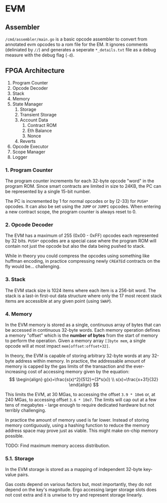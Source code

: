 # E~~V~~M

## Assembler
`/cmd/assembler/main.go` is a basic opcode assembler to convert from annotated evm opcodes to a rom file for the EM.  It ignores comments (deliniated by `//`) and generates a seperate `*_details.txt` file as a debug measure with the debug flag (`-d`).

## FPGA Architecture
1. Program Counter
2. Opcode Decoder
3. Stack
4. Memory
5. State Manager
    1. Storage
    2. Transient Storage
    3. Account Data
        1. Contract ROM
        2. Eth Balance
        3. Nonce
    4. Reverts
6. Opcode Executor
7. Scope Manager
8. Logger

### 1. Program Counter
The program counter increments for each 32-byte opcode "word" in the program ROM.  Since smart contracts are limited in size to 24KB, the PC can be represented by a single 15-bit number.

The PC is incremented by 1 for normal opcodes or by (2-33) for `PUSH*` opcodes.  It can also be set using the `JUMP` or `JUMPI` opcodes.  When entering a new contract scope, the program counter is always reset to 0.

### 2. Opcode Decoder
The EVM has a maximum of 255 (0x00 - 0xFF) opcodes each represented by 32 bits. `PUSH*` opcodes are a special case where the program ROM will contain not just the opcode but also the data being pushed to stack.

While in theory you could compress the opcodes using something like huffman encoding, in practice compressing newly `CREATE`d contracts on the fly would be... challenging.

### 3. Stack
The EVM stack size is 1024 items where each item is a 256-bit word.  The stack is a last-in first-out data structure where only the 17 most recent stack items are accessible at any given point (using `SWAP`).

### 4. Memory
In the EVM memory is stored as a single, continuous array of bytes that can be accessed in continuous 32-byte words.  Each memory operation defines a memory "offset" which is the **number of bytes** from the start of memory to perform the operation.  Given a memory array `[]byte mem`, a single opcode will at most impact `mem[offset:offset+32]`. 

In theory, the EVM is capable of storing arbitrary 32-byte words at any 32-byte address within memory.  In practice, the addressable amount of memory is capped by the gas limits of the transaction and the ever-increasing cost of accessing memory given by the equation:
$$
\begin{align}
g(x)=\frac{s(x)^2}{512}+(3*s(x)) \\
s(x)=\frac{x+31}{32}
\end{align}
$$

This limits the EVM, at 30 MGas, to accessing the offset `3.9 * 10e6`  or, at 240 MGas, to accessing offset `3.6 * 10e7`.  The limits will cap out at a few tens of megabytes - large enough to require dedicated hardware but not terribly challenging.

In practice the amount of memory used is far lower. Instead of storing memory contiguously, using a hashing function to reduce the memory address space may prove just as viable.  This might make on-chip memory possible.

TODO: Find maximum memory access distribution.

### 5.1. Storage
In the EVM storage is stored as a mapping of independent 32-byte key-value pairs.

Gas costs depend on various factors but, most importantly, they do not depend on the key's magnitude.  Ergo accessing larger storage slots does not cost extra and it is unwise to try and represent storage linearly.